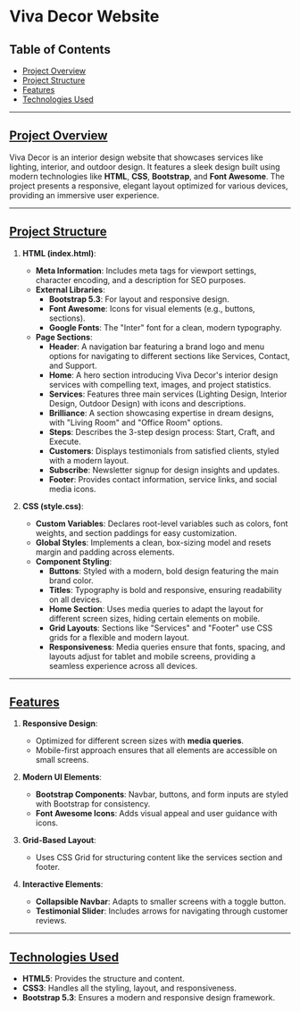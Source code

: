 # Viva Decor Website

## Table of Contents
- [Project Overview](#project-overview)
- [Project Structure](#project-structure)
- [Features](#features)
- [Technologies Used](#technologies-used)

---

## [Project Overview](#project-overview)

Viva Decor is an interior design website that showcases services like lighting, interior, and outdoor design. It features a sleek design built using modern technologies like **HTML**, **CSS**, **Bootstrap**, and **Font Awesome**. The project presents a responsive, elegant layout optimized for various devices, providing an immersive user experience.

---

## [Project Structure](#project-structure)

1. **HTML (index.html)**:
   - **Meta Information**: Includes meta tags for viewport settings, character encoding, and a description for SEO purposes.
   - **External Libraries**:
     - **Bootstrap 5.3**: For layout and responsive design.
     - **Font Awesome**: Icons for visual elements (e.g., buttons, sections).
     - **Google Fonts**: The "Inter" font for a clean, modern typography.
   - **Page Sections**:
     - **Header**: A navigation bar featuring a brand logo and menu options for navigating to different sections like Services, Contact, and Support.
     - **Home**: A hero section introducing Viva Decor's interior design services with compelling text, images, and project statistics.
     - **Services**: Features three main services (Lighting Design, Interior Design, Outdoor Design) with icons and descriptions.
     - **Brilliance**: A section showcasing expertise in dream designs, with "Living Room" and "Office Room" options.
     - **Steps**: Describes the 3-step design process: Start, Craft, and Execute.
     - **Customers**: Displays testimonials from satisfied clients, styled with a modern layout.
     - **Subscribe**: Newsletter signup for design insights and updates.
     - **Footer**: Provides contact information, service links, and social media icons.

2. **CSS (style.css)**:
   - **Custom Variables**: Declares root-level variables such as colors, font weights, and section paddings for easy customization.
   - **Global Styles**: Implements a clean, box-sizing model and resets margin and padding across elements.
   - **Component Styling**:
     - **Buttons**: Styled with a modern, bold design featuring the main brand color.
     - **Titles**: Typography is bold and responsive, ensuring readability on all devices.
     - **Home Section**: Uses media queries to adapt the layout for different screen sizes, hiding certain elements on mobile.
     - **Grid Layouts**: Sections like "Services" and "Footer" use CSS grids for a flexible and modern layout.
     - **Responsiveness**: Media queries ensure that fonts, spacing, and layouts adjust for tablet and mobile screens, providing a seamless experience across all devices.

---

## [Features](#features)

1. **Responsive Design**:
   - Optimized for different screen sizes with **media queries**.
   - Mobile-first approach ensures that all elements are accessible on small screens.
   
2. **Modern UI Elements**:
   - **Bootstrap Components**: Navbar, buttons, and form inputs are styled with Bootstrap for consistency.
   - **Font Awesome Icons**: Adds visual appeal and user guidance with icons.
   
3. **Grid-Based Layout**:
   - Uses CSS Grid for structuring content like the services section and footer.
   
4. **Interactive Elements**:
   - **Collapsible Navbar**: Adapts to smaller screens with a toggle button.
   - **Testimonial Slider**: Includes arrows for navigating through customer reviews.

---

## [Technologies Used](#technologies-used)

- **HTML5**: Provides the structure and content.
- **CSS3**: Handles all the styling, layout, and responsiveness.
- **Bootstrap 5.3**: Ensures a modern and responsive design framework.
